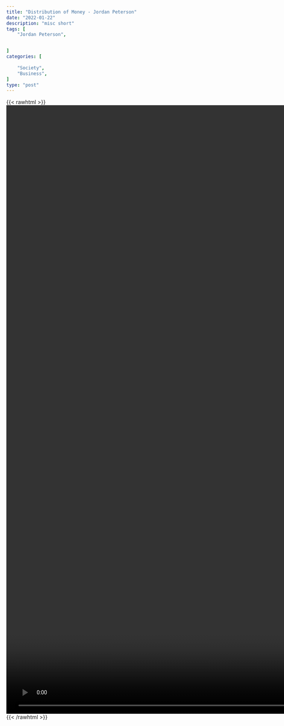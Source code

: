 ```yaml
---
title: "Distribution of Money - Jordan Peterson"
date: "2022-01-22"
description: "misc short"
tags: [
    "Jordan Peterson",


]
categories: [
    
    "Society",
    "Business",
]
type: "post"
---
```

{{< rawhtml >}}
    <video style="height:40vh;width:auto" overflow="hidden" controls>
        <source src="https://clips.dev00ps.com/Jordan%20Peterson/money.mp4" type="video/mp4"> 
    </video>
{{< /rawhtml >}}